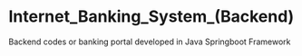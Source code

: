 # Internet_Banking_System_(Backend)
 Backend codes or banking portal developed in Java Springboot Framework
